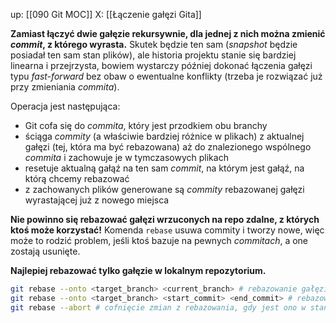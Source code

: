 up: [[090 Git MOC]]
X: [[Łączenie gałęzi Gita]]

**Zamiast łączyć dwie gałęzie rekursywnie, dla jednej z nich można zmienić _commit_, z którego wyrasta.** Skutek będzie ten sam (_snapshot_ będzie posiadał ten sam stan plików), ale historia projektu stanie się bardziej linearna i przejrzysta, bowiem wystarczy później dokonać łączenia gałęzi typu _fast-forward_ bez obaw o ewentualne konflikty (trzeba je rozwiązać już przy zmieniania _commita_).

Operacja jest następująca: 
- Git cofa się do _commita_, który jest przodkiem obu branchy
- ściąga _commity_ (a właściwie bardziej różnice w plikach) z aktualnej gałęzi (tej, która ma być rebazowana) aż do znalezionego wspólnego _commita_ i zachowuje je w tymczasowych plikach
- resetuje aktualną gałąź na ten sam _commit_, na którym jest gałąź, na którą chcemy rebazować
- z zachowanych plików generowane są _commity_ rebazowanej gałęzi wyrastającej już z nowego miejsca

**Nie powinno się rebazować gałęzi wrzuconych na repo zdalne, z których ktoś może korzystać!** Komenda `rebase` usuwa commity i tworzy nowe, więc może to rodzić problem, jeśli ktoś bazuje na pewnych _commitach_, a one zostają usunięte.

**Najlepiej rebazować tylko gałęzie w lokalnym repozytorium.**

```bash
git rebase --onto <target_branch> <current_branch> # rebazowanie gałęzi "current_branch" na gałąź "target_branch"
git rebase --onto <target_branch> <start_commit> <end_commit> # rebazowanie wybranego zakresu commitów na gałąź "target_branch"
git rebase --abort # cofnięcie zmian z rebazowania, gdy jest ono w stanie konfliktu
```
